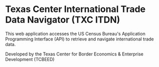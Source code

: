 # Texas Center International Trade Data Navigator (TXC ITDN)

This web application accesses the US Census Bureau's Application Programming Interface (API) to retrieve and navigate international trade data.

Developed by the Texas Center for Border Economics & Enterprise Development (TCBEED)

